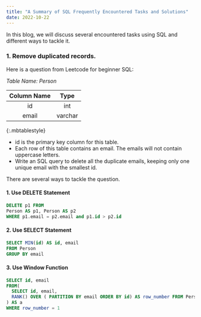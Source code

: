```yaml
---
title: "A Summary of SQL Frequently Encountered Tasks and Solutions"
date: 2022-10-22
---
```


In this blog, we will discuss several encountered tasks using SQL and different ways to tackle it.

### 1. Remove duplicated records.
Here is a question from Leetcode for beginner SQL:

_Table Name: Person_

| Column Name | Type     |
|:------------:|:---------:|
| id          | int      |
| email       | varchar  |
{:.mbtablestyle}

* id is the primary key column for this table.
* Each row of this table contains an email. The emails will not contain uppercase letters.
* Write an SQL query to delete all the duplicate emails, keeping only one unique email with the smallest id.

There are several ways to tackle the question.
#### 1. Use DELETE Statement

```SQL
DELETE p1 FROM   
Person AS p1, Person AS p2  
WHERE p1.email = p2.email and p1.id > p2.id  
```

#### 2. Use SELECT Statement

```SQL
SELECT MIN(id) AS id, email 
FROM Person 
GROUP BY email
```
#### 3. Use Window Function
```SQL
SELECT id, email
FROM(
  SELECT id, email, 
  RANK() OVER ( PARTITION BY email ORDER BY id) AS row_number FROM Person
) AS a
WHERE row_number = 1
```
